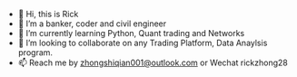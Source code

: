 - 👋 Hi, this is Rick
- 👀 I’m a banker, coder and civil engineer
- 🌱 I’m currently learning Python, Quant trading and Networks
- 💞️ I’m looking to collaborate on any Trading Platform, Data Anaylsis program.
- 📫 Reach me by zhongshiqian001@outlook.com or Wechat rickzhong28

<!---
RICKZPY/RICKZPY is a ✨ special ✨ repository because its `README.md` (this file) appears on your GitHub profile.
You can click the Preview link to take a look at your changes.
--->
